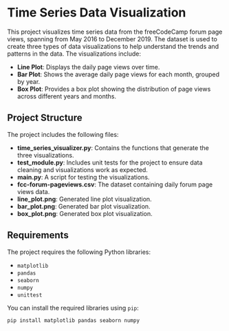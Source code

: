 # Time Series Data Visualization

This project visualizes time series data from the freeCodeCamp forum page views, spanning from May 2016 to December 2019. The dataset is used to create three types of data visualizations to help understand the trends and patterns in the data. The visualizations include:

- **Line Plot**: Displays the daily page views over time.
- **Bar Plot**: Shows the average daily page views for each month, grouped by year.
- **Box Plot**: Provides a box plot showing the distribution of page views across different years and months.

## Project Structure

The project includes the following files:

- **time_series_visualizer.py**: Contains the functions that generate the three visualizations.
- **test_module.py**: Includes unit tests for the project to ensure data cleaning and visualizations work as expected.
- **main.py**: A script for testing the visualizations.
- **fcc-forum-pageviews.csv**: The dataset containing daily forum page views data.
- **line_plot.png**: Generated line plot visualization.
- **bar_plot.png**: Generated bar plot visualization.
- **box_plot.png**: Generated box plot visualization.

## Requirements

The project requires the following Python libraries:

- `matplotlib`
- `pandas`
- `seaborn`
- `numpy`
- `unittest`

You can install the required libraries using `pip`:

```bash
pip install matplotlib pandas seaborn numpy
```

